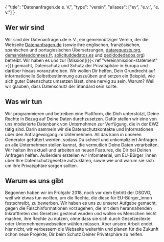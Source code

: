 {
    "title": "Datenanfragen.de e. V.",
    "type": "verein",
    "aliases": ["ev", "e.v.", "e. v."]
}

## Wer wir sind

Wir sind der Datenanfragen.de e.&thinsp;V., ein gemeinnütziger Verein, der die Webseite [Datenanfragen.de](https://www.datenanfragen.de) (sowie ihre englischen, französischen, spanischen und portugiesischen Übersetzungen, [datarequests.org](https://www.datarequests.org), [demandetesdonnees.fr](https://www.demandetesdonnees.fr), [solicituddedatos.es](https://www.solicituddedatos.es) und [pedidodedados.org](https://www.pedidodedados.org/)) betreibt. Wir haben es uns zur [Mission]({{< ref "verein/mission-statement" >}}) gemacht, Datenschutz und Schutz der Privatsphäre in Europa und darüber hinaus voranzutreiben. Wir wollen Dir helfen, Dein Grundrecht auf informationelle Selbstbestimmung auszuüben und setzen ein Beispiel, wie sich guter Datenschutz umsetzen lässt, ohne nervig zu sein. Warum? Weil wir glauben, dass Datenschutz der Standard sein sollte.

## Was wir tun

Wir programmieren und betreiben eine Plattform, die Dich unterstützt, Deine Rechte in Bezug auf Deine Daten durchzusetzen. Dafür stellen wir eine von uns moderierte Datenbank von Unternehmen zur Verfügung, die in der EWZ tätig sind. Darin sammeln wir die Datenschutzkontakte und Informationen über den Anfragevorgang im Unternehmen. All das kann in unseren Generator gefüttert werden, sodass Du schnell und unkompliziert Anfragen an alle Unternehmen stellen kannst, die vermutlich Deine Daten verarbeiten. Wir halten ihn aktuell und arbeiten an neuen Features, die Dir bei Deinen Anfragen helfen. Außerdem erstellen wir Infomaterial, um EU-Bürger_innen über Ihre Datenschutzgesetze aufzuklären, sowie wie und warum sie sich um ihre Privatsphäre sorgen sollten.

## Warum es uns gibt

Begonnen haben wir im Frühjahr 2018, noch vor dem Eintritt der DSGVO, weil wir etwas tun wollten, um die Rechte, die diese für EU-Bürger_innen festschreibt, zu bewerben. Wir haben es uns zu unserer Aufgabe gemacht, gegen die Falschinformationen vorzugehen, die mit dem herannahenden Inkrafttreten des Gesetzes gestreut wurden und wollen es Menschen leicht machen, ihre Rechte zu nutzen, ohne dass sie sich durch Gesetzestexte oder Unternehmenswebseiten wühlen müssen. Aber unsere Arbeit endet hier nicht, wir verbessern die Webseite weiterhin und planen für die Zukunft schon neue Projekte, Dir beim Schutz Deiner Privatsphäre zu helfen.
